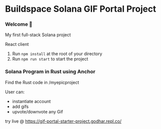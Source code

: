 # Buildspace Solana GIF Portal Project

### **Welcome 👋**
My first full-stack Solana project

React client
1. Run `npm install` at the root of your directory
2. Run `npm run start` to start the project


### **Solana Program in Rust using Anchor**
Find the Rust code in /myepicproject

User can:
*  instantiate account
*  add gifs
*  upvote/downvote any Gif

try live @ https://gif-portal-starter-project.godhar.repl.co/